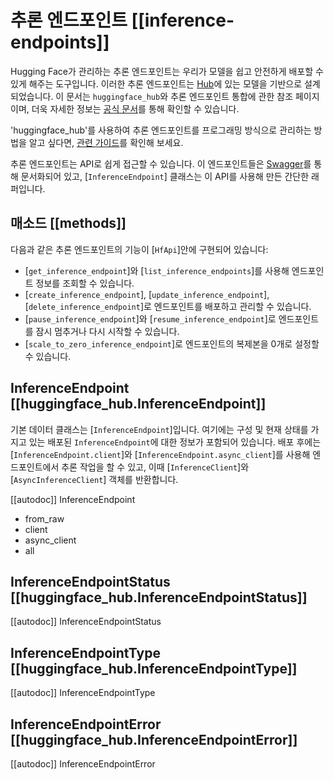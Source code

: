 # 추론 엔드포인트 [[inference-endpoints]]

Hugging Face가 관리하는 추론 엔드포인트는 우리가 모델을 쉽고 안전하게 배포할 수 있게 해주는 도구입니다. 이러한 추론 엔드포인트는 [Hub](https://mirror-hf.co/models)에 있는 모델을 기반으로 설계되었습니다. 이 문서는 `huggingface_hub`와 추론 엔드포인트 통합에 관한 참조 페이지이며, 더욱 자세한 정보는 [공식 문서](https://mirror-hf.co/docs/inference-endpoints/index)를 통해 확인할 수 있습니다.

<Tip>

'huggingface_hub'를 사용하여 추론 엔드포인트를 프로그래밍 방식으로 관리하는 방법을 알고 싶다면, [관련 가이드](../guides/inference_endpoints)를 확인해 보세요.

</Tip>

추론 엔드포인트는 API로 쉽게 접근할 수 있습니다. 이 엔드포인트들은 [Swagger](https://api.endpoints.huggingface.cloud/)를 통해 문서화되어 있고, [`InferenceEndpoint`] 클래스는 이 API를 사용해 만든 간단한 래퍼입니다.

## 매소드 [[methods]]

다음과 같은 추론 엔드포인트의 기능이 [`HfApi`]안에 구현되어 있습니다:

- [`get_inference_endpoint`]와 [`list_inference_endpoints`]를 사용해 엔드포인트 정보를 조회할 수 있습니다.
- [`create_inference_endpoint`], [`update_inference_endpoint`], [`delete_inference_endpoint`]로 엔드포인트를 배포하고 관리할 수 있습니다.
- [`pause_inference_endpoint`]와 [`resume_inference_endpoint`]로 엔드포인트를 잠시 멈추거나 다시 시작할 수 있습니다.
- [`scale_to_zero_inference_endpoint`]로 엔드포인트의 복제본을 0개로 설정할 수 있습니다.

## InferenceEndpoint [[huggingface_hub.InferenceEndpoint]]

기본 데이터 클래스는 [`InferenceEndpoint`]입니다. 여기에는 구성 및 현재 상태를 가지고 있는 배포된 `InferenceEndpoint`에 대한 정보가 포함되어 있습니다. 배포 후에는 [`InferenceEndpoint.client`]와 [`InferenceEndpoint.async_client`]를 사용해 엔드포인트에서 추론 작업을 할 수 있고, 이때 [`InferenceClient`]와 [`AsyncInferenceClient`] 객체를 반환합니다.

[[autodoc]] InferenceEndpoint
  - from_raw
  - client
  - async_client
  - all

## InferenceEndpointStatus [[huggingface_hub.InferenceEndpointStatus]]

[[autodoc]] InferenceEndpointStatus

## InferenceEndpointType [[huggingface_hub.InferenceEndpointType]]

[[autodoc]] InferenceEndpointType

## InferenceEndpointError [[huggingface_hub.InferenceEndpointError]]

[[autodoc]] InferenceEndpointError
